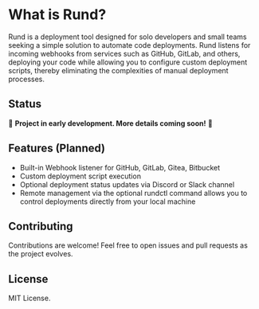 # What is Rund?

Rund is a deployment tool designed for solo developers and small teams seeking a simple solution to automate code deployments. Rund listens for incoming webhooks from services such as GitHub, GitLab, and others, deploying your code while allowing you to configure custom deployment scripts, thereby eliminating the complexities of manual deployment processes.
## Status
🚧 **Project in early development. More details coming soon!** 🚧

## Features (Planned)
- Built-in Webhook listener for GitHub, GitLab, Gitea, Bitbucket
- Custom deployment script execution
- Optional deployment status updates via Discord or Slack channel
- Remote management via the optional rundctl command allows you to control deployments directly from your local machine

## Contributing
Contributions are welcome! Feel free to open issues and pull requests as the project evolves.

## License
MIT License.
